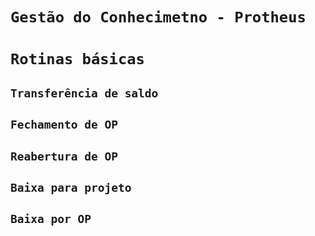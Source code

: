 # `Gestão do Conhecimetno - Protheus`
# `Rotinas básicas`

## `Transferência de saldo`
## `Fechamento de OP`
## `Reabertura de OP`
## `Baixa para projeto`
## `Baixa por OP`





